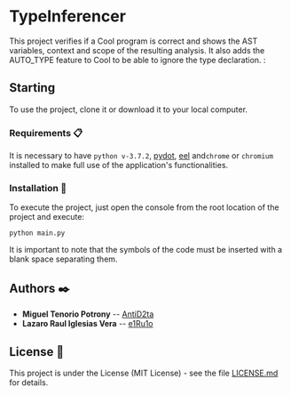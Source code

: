 # TypeInferencer

This project verifies if a Cool program is correct and shows the AST variables, context and scope of the resulting analysis. It also adds the AUTO_TYPE feature to Cool to be able to ignore the type declaration. :

## Starting

To use the project, clone it or download it to your local computer.

### Requirements 📋

It is necessary to have `python v-3.7.2`, [pydot](https://pypi.org/project/pydot/), [eel](https://github.com/ChrisKnott/Eel) and`chrome` or `chromium` installed to make full use of the application's functionalities.

### Installation 🔧

To execute the project, just open the console from the root location of the project and execute:

```
python main.py
```

It is important to note that the symbols of the code must be inserted with a blank space separating them.

## Authors ✒️

- **Miguel Tenorio Potrony** -- [AntiD2ta](https://github.com/AntiD2ta)
- **Lazaro Raul Iglesias Vera** -- [e1Ru1o](https://github.com/e1Ru1o)

## License 📄

This project is under the License (MIT License) - see the file [LICENSE.md](LICENSE.md) for details.
